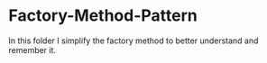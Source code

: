 # Factory-Method-Pattern
In this folder I simplify the factory method to better understand and remember it.
